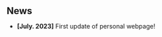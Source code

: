 <h1 id="news"></h1>

<h2 style="margin: 60px 0px 10px;">News</h2>

<ul>
<li><strong>[July. 2023]</strong> First update of personal webpage!</li>

<!-- 
<li><strong>[Aug. 2023]</strong> I will give an <b>in-person</b> talk at <a href="https://engineering.purdue.edu/ChanGroup/comp_imaging_seminar.html">Purdue Computational Imaging Seminar</a>.</li>
<li><strong>[May 2023]</strong> Our paper about <a href="https://arxiv.org/pdf/2306.00988.pdf">continual learning</a> is accepted to <a href="https://conferences.miccai.org/2023/en/">MICCAI 2023</a>.</li>
<li><strong>[Apr. 2023]</strong> I will give a talk on continual learning at <a href="https://calendars.illinois.edu/detail/2568?eventId=33456212">UIUC External Speaker Series</a>.</li>
<li><strong>[Apr. 2023]</strong> I will give a talk on continual learning at <a href="https://sites.google.com/view/visionseminar">MIT Vision and Graphics Seminar</a>.</li>
<li><strong>[Apr. 2023]</strong> I will serve as an area chair of <a href="https://www.auai.org/uai2023/">UAI 2023</a> and <a href="https://bmvc2023.rog/">BMVC 2023</a>.</li>
<li><strong>[Mar. 2023]</strong> I will participate in the <a href="https://cvpr2023.thecvf.com/Conferences/2023/CallForDoctoralConsortium">CVPR 2023 Doctoral Consortium</a> with a travel award. </li>
<li><strong>[Mar. 2023]</strong> I gave a talk on continual learning at <a href="https://vigr.cs.columbia.edu/vigr_seminar.html">Columbia VIGR Seminar</a>. </li>
<li><strong>[Mar. 2023]</strong> I gave a talk on few-shot learning at EPFL. </li>
<li><strong>[Feb. 2023]</strong> Two papers about <a href="./#publications">continual learning</a> are accepted to <a href="http://cvpr2023.thecvf.com/">CVPR 2023</a>.</li>
  
<li> <a href="javascript:toggle_vis('newsmore')">Show more</a> </li>
<div id="newsmore" style="display:none"> 
  <li><strong>[Dec. 2022]</strong> <a href="https://www.bmvc2023.org">BMVC 2023</a> will be held in Aberdeen, UK, and I will serve as the website chair.</li>
  <li><strong>[Nov. 2022]</strong> Our paper about <a href="https://pure.mpg.de/rest/items/item_3478882_1/component/file_3478883/content">class-incremental learning</a> is accepted to <a href="https://aaai.org/Conferences/AAAI-23/">AAAI 2023</a>.</li>
  <li><strong>[Oct. 2022]</strong> I am recognized as a top reviewer for <a href="https://neurips.cc/Conferences/2022/ProgramCommittee">NeurIPS 2022</a>.</li>
  <li><strong>[Aug. 2022]</strong> I will serve as an area chair of <a href="https://aistats.org/aistats2023/">AISTATS 2023</a>.</li>
  <li><strong>[Jun. 2022]</strong> I will serve as a student mentor of <a href="https://sites.google.com/view/cvpr-academy/">the CVPR Academy</a> at <a href="http://cvpr2022.thecvf.com/">CVPR 2022</a>.</li>
  <li><strong>[Jun. 2022]</strong> I will serve as a website chair of <a href="https://bmvc2022.org/people/organisers/">BMVC 2022</a>, along with <a href="https://yashbhalgat.github.io/">Yash Bhalgat</a>.</li>
  <li><strong>[Sep. 2021]</strong> Our paper about <a href="https://openreview.net/pdf?id=BfPzZSype5M">class-incremental learning</a> is accepted to <a href="https://neurips.cc/Conferences/2021">NeurIPS 2021</a>.</li>
  <li><strong>[Mar. 2021]</strong> Our paper about <a href="https://arxiv.org/pdf/2010.05063.pdf">class-incremental learning</a> is accepted to <a href="http://cvpr2021.thecvf.com/">CVPR 2021</a>.</li>
  <li><strong>[Jul. 2020]</strong> Our paper about <a href="https://link.springer.com/content/pdf/10.1007%2F978-3-030-58517-4_24.pdf">few-shot learning</a> is accepted to <a href="https://eccv2020.eu/">ECCV 2020</a>.</li>
  <li><strong>[Feb. 2020]</strong> Our paper about <a href="https://arxiv.org/pdf/2002.10211.pdf">class-incremental learning</a> is accepted to <a href="http://cvpr2020.thecvf.com/">CVPR 2020</a>.</li>
  <li><strong>[Feb. 2020]</strong> We will host the <a href="https://www.acmmmasia.org/2020/committee.html">ACM Multimedia Asia 2020</a> conference in Singapore!</li>
  <li><strong>[Sep. 2019]</strong> Our paper about <a href="https://papers.nips.cc/paper/2019/file/bf25356fd2a6e038f1a3a59c26687e80-Paper.pdf">few-shot learning</a> is accepted to <a href="https://nips.cc/Conferences/2019">NeurIPS 2019</a>.</li>
  <li><strong>[Mar. 2019]</strong> Our paper about <a href="https://openaccess.thecvf.com/content_CVPR_2019/papers/Sun_Meta-Transfer_Learning_for_Few-Shot_Learning_CVPR_2019_paper.pdf">few-shot learning</a> is accepted to <a href="http://cvpr2019.thecvf.com/">CVPR 2019</a>.</li> 
</div>-->

</ul>
